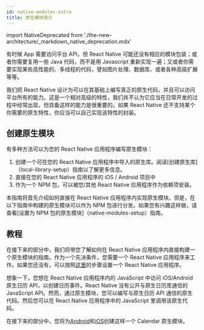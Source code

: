 ```yaml
---
id: native-modules-intro
title: 原生模块简介
---
```


import NativeDeprecated from './the-new-architecture/\_markdown_native_deprecation.mdx'

<NativeDeprecated />

有时候 App 需要访问平台 API，但 React Native 可能还没有相应的模块包装；或者你需要复用一些 Java 代码，而不是用 Javascript 重新实现一遍；又或者你需要实现某些高性能的、多线程的代码，譬如图片处理、数据库、或者各种高级扩展等等。

我们把 React Native 设计为可以在其基础上编写真正的原生代码，并且可以访问平台所有的能力。这是一个相对高级的特性，我们并不认为它应当在日常开发的过程中经常出现，但具备这样的能力是很重要的。如果 React Native 还不支持某个你需要的原生特性，你应当可以自己实现该特性的封装。

## 创建原生模块

有多种方法可以为您的 React Native 应用程序编写原生模块：

1. 创建一个可在您的 React Native 应用程序中导入的原生库。阅读[创建原生库]（local-library-setup）指南以了解更多信息。
2. 直接在您的 React Native 应用程序的 iOS / Android 项目中
3. 作为一个 NPM 包，可以被您/其他 React Native 应用程序作为依赖项安装。

本指南将首先介绍如何直接在 React Native 应用程序内实现原生模块。但是，在以下指南中构建的原生模块可以作为 NPM 包进行分发。如果您有兴趣这样做，请查看[设置为 NPM 包的原生模块]（native-modules-setup）指南。

## 教程

在接下来的部分中，我们将带您了解如何在 React Native 应用程序内直接构建一个原生模块的指南。作为一个先决条件，您需要一个 React Native 应用程序来工作。如果您还没有，可以按照[这里](getting-started)的步骤设置一个 React Native 应用程序。

想象一下，您想在 React Native 应用程序内的 JavaScript 中访问 iOS/Android 原生日历 API，以创建日历事件。React Native 没有公开与原生日历库通信的 JavaScript API。然而，通过原生模块，您可以编写与原生日历 API 通信的原生代码。然后您可以在 React Native 应用程序中的 JavaScript 里调用该原生代码。

在接下来的部分中，您将为[Android](native-modules-android)和[iOS](native-modules-ios)创建这样一个 Calendar 原生模块。
